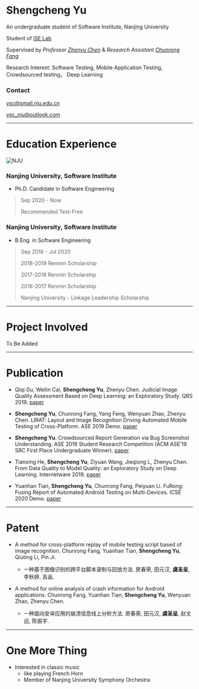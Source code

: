 # Shengcheng Yu

An undergraduate student of Software Institute, Nanjing University

Student of [iSE Lab](http://www.iselab.cn)

Supervised by _Professor_ [_Zhenyu Chen_](http://www.iselab.cn/faculty/ZhenyuChen) & _Research Assistant_ [_Chunrong Fang_](http://www.iselab.cn/faculty/ChunrongFang)

Research Interest: Software Testing, Mobile Application Testing, Crowdsourced testing， Deep Learning

### Contact
ysc@smail.nju.edu.cn

ysc_nju@outlook.com

 * * * 

# Education Experience

![NJU]({{site.baseurl}}/img/NJU.png)

### Nanjing University, Software Institute
- Ph.D. Candidate in Software Engineering
> Sep 2020 - Now
>
> Recommended Test-Free

### Nanjing University, Software Institute
- B.Eng. in Software Engineering
> Sep 2016 - Jul 2020
>
> 2018-2019 Renmin Scholarship
>
> 2017-2018 Renmin Scholarship
>
> 2016-2017 Renmin Scholarship
>
> Nanjing University - Linkage Leadership Scholarship

 * * * 

# Project Involved

To Be Added

 * * * 

# Publication

- Qiqi Gu, Weilin Cai, **Shengcheng Yu**, Zhenyu Chen. Judicial Image Quality Assessment Based on Deep Learning: an Exploratory Study. QRS 2019. [paper](https://ieeexplore.ieee.org/abstract/document/8854694)

- **Shengcheng Yu**, Chunrong Fang, Yang Feng, Wenyuan Zhao, Zhenyu Chen. LIRAT: Layout and Image Recognition Driving Automated Mobile Testing of Cross-Platform. ASE 2019 Demo. [paper](https://ieeexplore.ieee.org/document/8952513)

- **Shengcheng Yu**. Crowdsourced Report Generation via Bug Screenshot Understanding. ASE 2019 Student Research Competition (ACM ASE’19 SRC First Place Undergraduate Winner). [paper](https://ieeexplore.ieee.org/document/8952296/)

- Tianxing He, **Shengcheng Yu**, Ziyuan Wang, Jieqiong L, Zhenyu Chen. From Data Quality to Model Quality: an Exploratory Study on Deep Learning. Internetware 2019. [paper](https://dl.acm.org/doi/abs/10.1145/3361242.3361260)

- Yuanhan Tian, **Shengcheng Yu**, Chunrong Fang, Peiyuan Li. FuRong: Fusing Report of Automated Android Testing on Multi-Devices. ICSE 2020 Demo. [paper]()

 * * * 

# Patent

- A method for cross-platform replay of mobile testing script based of image recognition. Chunrong Fang, Yuanhan Tian, **Shengcheng Yu**, Qiuting Li, Pin Ji.
	- 一种基于图像识别的跨平台脚本录制与回放方法. 房春荣, 田元汉, **虞圣呈**, 李秋婷, 吉品.

- A method for online analysis of crash information for Android applications. Chunrong Fang, Yuanhan Tian, **Shengcheng Yu**, Wenyuan Zhao, Zhenyu Chen.
	- 一种面向安卓应用的崩溃信息线上分析方法. 房春荣, 田元汉, **虞圣呈**, 赵文远, 陈振宇.

 * * * 

# One More Thing

* Interested in classic music
	* like playing French Horn
	* Member of Nanjing University Symphony Orchestra

